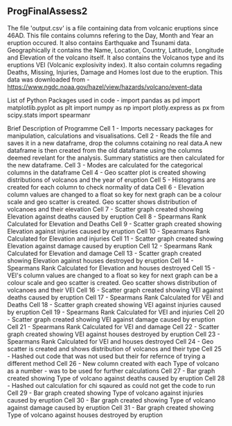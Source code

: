 ProgFinalAssess2
-------------------
The file 'output.csv' is a file containing data from volcanic eruptions since 46AD. This file contains columns refering to the Day, Month and Year an eruption occured. It also contains Earthquake and Tsunami data. Geographically it contains the Name, Location, Country, Latitude, Longitude and Elevation of the volcano itself. It also contains the Volcanos type and its eruptions VEI (Volcanic explosivity index). It also contain columns regading Deaths, Missing, Injuries, Damage and Homes lost due to the eruption. This data was downloaded from - https://www.ngdc.noaa.gov/hazel/view/hazards/volcano/event-data

List of Python Packages used in code -
import pandas as pd
import matplotlib.pyplot as plt
import numpy as np
import plotly.express as px
from scipy.stats import spearmanr

Brief Description of Programme
Cell 1 - Imports necessary packages for manipulation, calculations and visualisations.
Cell 2 - Reads the file and saves it in a new dataframe, drop the columns cotaining no real data.A new dataframe is then created from the old dataframe using the columns deemed revelant for the analysis. Summary statistics are then calculated for the new dataframe.
Cell 3 - Modes are calculated for the categorical columns in the dataframe
Cell 4 - Geo scatter plot is created showing distributions of volcanos and the year of eruption
Cell 5 - Histograms are created for each column to check normality of data
Cell 6 - Elevation column values are changed to a float so key for next graph can be a colour scale and geo scatter is created. Geo scatter shows distribution of volcanoes and their elevation
Cell 7 - Scatter graph created showing Elevation against deaths caused by eruption
Cell 8 - Spearmans Rank Calculated for Elevation and Deaths
Cell 9 - Scatter graph created showing Elevation against injuries caused by eruption
Cell 10 - Spearmans Rank Calculated for Elevation and injuries
Cell 11 - Scatter graph created showing Elevation against damage caused by eruption
Cell 12 - Spearmans Rank Calculated for Elevation and damage
Cell 13  - Scatter graph created showing Elevation against houses destroyed by eruption
Cell 14 - Spearmans Rank Calculated for Elevation and houses destroyed
Cell 15 - VEI's column values are changed to a float so key for next graph can be a colour scale and geo scatter is created. Geo scatter shows distribution of volcanoes and their VEI
Cell 16 - Scatter graph created showing VEI against deaths caused by eruption
Cell 17 - Spearmans Rank Calculated for VEI and Deaths
Cell 18 - Scatter graph created showing VEI against injuries caused by eruption
Cell 19 - Spearmans Rank Calculated for VEI and injuries
Cell 20 - Scatter graph created showing VEI against damage caused by eruption
Cell 21 - Spearmans Rank Calculated for VEI and damage
Cell 22  - Scatter graph created showing VEI against houses destroyed by eruption
Cell 23 - Spearmans Rank Calculated for VEI and houses destroyed
Cell 24 - Geo scatter is created and shows distribution of volcanos and their type
Cell 25 - Hashed out code that was not used but their for refernce of trying a different method
Cell 26 - New column created with each Type of volcano as a number - was to be used for further calculations
Cell 27 - Bar graph created showing Type of volcano against deaths caused by eruption
Cell 28 - Hashed out calculation for chi sqaured as could not get the code to run
Cell 29 - Bar graph created showing Type of volcano against injuries caused by eruption
Cell 30 - Bar graph created showing Type of volcano against damage caused by eruption
Cell 31 - Bar graph created showing Type of volcano against houses destroyed by eruption
